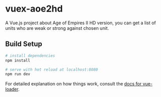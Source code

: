 # vuex-aoe2hd

 A Vue.js project about Age of Empires II HD version, you can get a list of units who are weak or strong against chosen unit. 

## Build Setup

``` bash
# install dependencies
npm install

# serve with hot reload at localhost:8080
npm run dev

```

For detailed explanation on how things work, consult the [docs for vue-loader](http://vuejs.github.io/vue-loader).

